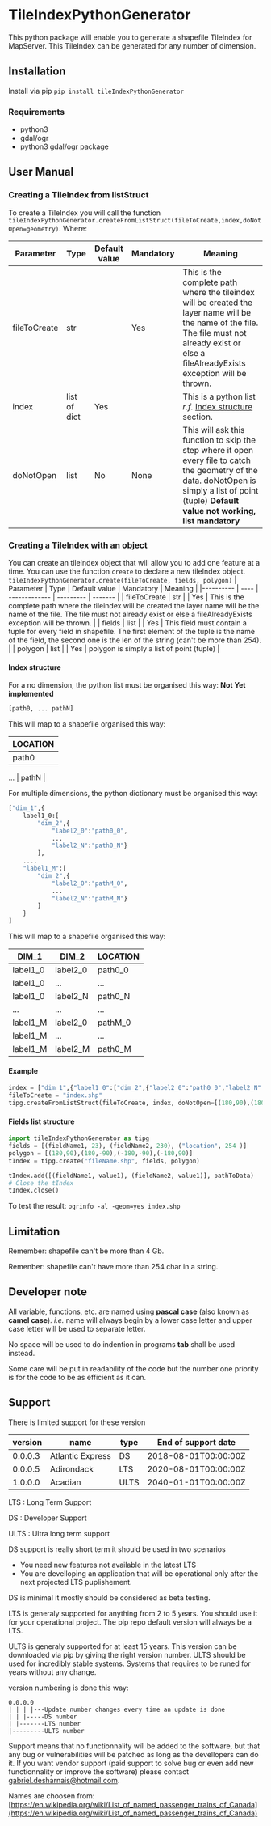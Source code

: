# TileIndexPythonGenerator
This python package will enable you to generate a shapefile TileIndex for MapServer. This TileIndex can be generated for any number of dimension.

## Installation
Install via  pip `pip install tileIndexPythonGenerator`

### Requirements

- python3
- gdal/ogr
- python3 gdal/ogr package

## User Manual
### Creating a TileIndex from listStruct
To create a TileIndex you will call the function `tileIndexPythonGenerator.createFromListStruct(fileToCreate,index,doNotOpen=geometry)`.
Where:

| Parameter | Type | Default value | Mandatory | Meaning |
|---------- | ---- | ------------- | --------- | ------- |
| fileToCreate | str |  | Yes | This is the complete path where the tileindex will be created the layer name will be the name of the file. The file must not already exist or else a fileAlreadyExists exception will be thrown. |
| index | list of dict | Yes |  | This is a python list *r.f.* [Index structure](#Index_structure) section. |
| doNotOpen | list | No | None | This will ask this function to skip the step where it open every file to catch the geometry of the data. doNotOpen is simply a list of point (tuple) **Default value not working, list mandatory** |
### Creating a TileIndex with an object
You can create an tileIndex object that will allow you to add one feature at a time. You can use the function `create` to declare a new tileIndex object.
`tileIndexPythonGenerator.create(fileToCreate, fields, polygon)`
| Parameter | Type | Default value | Mandatory | Meaning |
|---------- | ---- | ------------- | --------- | ------- |
| fileToCreate | str |  | Yes | This is the complete path where the tileindex will be created the layer name will be the name of the file. The file must not already exist or else a fileAlreadyExists exception will be thrown. |
| fields | list |  | Yes | This field must contain a tuple for every field in shapefile. The first element of the tuple is the name of the field, the second one is the len of the string (can't be more than 254). |
| polygon | list |  | Yes | polygon is simply a list of point (tuple) |
#### Index structure
For a no dimension, the python list must be organised this way:
**Not Yet implemented**
``` python
[path0, ... pathN]
```
This will map to a shapefile organised this way:

| LOCATION |
| -------- |
| path0 |
...
| pathN |

For multiple dimensions, the python dictionary must be organised this way:
``` python
["dim_1",{
	label1_0:[
		"dim_2",{
			"label2_0":"path0_0",
			...
			"label2_N":"path0_N"}
		],
	....
	"label1_M":[
		"dim_2",{
			"label2_0":"pathM_0",
			...
			"label2_N":"pathM_N"}
		]
	}
]
```
This will map to a shapefile organised this way:

| DIM_1 | DIM_2 | LOCATION |
| ----- | ----- | -------- |
| label1_0 | label2_0 | path0_0 |
| label1_0 |    ...   |    ...  |
| label1_0 | label2_N | path0_N |
|    ...   |    ...   |   ...   |
| label1_M | label2_0 | pathM_0 |
| label1_M |    ...   |    ...  |
| label1_M | label2_M | path0_M |

#### Example

``` python
index = ["dim_1",{"label1_0":["dim_2",{"label2_0":"path0_0","label2_N":"path0_N"}],"label1_M":["dim_2",{"label2_0":"pathM_0","label2_N":"pathM_N"}]}]
fileToCreate = "index.shp"
tipg.createFromListStruct(fileToCreate, index, doNotOpen=[(180,90),(180,-90),(-180,-90),(-180,90)])
```

#### Fields list structure
``` python
import tileIndexPythonGenerator as tipg
fields = [(fieldName1, 23), (fieldName2, 230), ("location", 254 )]
polygon = [(180,90),(180,-90),(-180,-90),(-180,90)]
tIndex = tipg.create("fileName.shp", fields, polygon)

tIndex.add([(fieldName1, value1), (fieldName2, value1)], pathToData)
# Close the tIndex
tIndex.close()
```

To test the result:
`ogrinfo -al -geom=yes index.shp`
## Limitation
Remember: shapefile can't be more than 4 Gb.

Remenber: shapefile can't have more than 254 char in a string.

## Developer note
All variable, functions, etc. are named using **pascal case** (also known as **camel case**). *i.e.* name will always begin by a lower case letter and upper case letter will be used to separate letter.

No space will be used to do indention in programs **tab** shall be used instead.

Some care will be put in readability of the code but the number one priority is for the code to be as efficient as it can.

## Support
There is limited support for these version

| version | name | type | End of support date |
| -- | -- | -- | -- |
| 0.0.0.3 | Atlantic Express | DS | 2018-08-01T00:00:00Z |
| 0.0.0.5 | Adirondack | LTS | 2020-08-01T00:00:00Z |
| 1.0.0.0 | Acadian | ULTS | 2040-01-01T00:00:00Z |

LTS : Long Term Support

DS : Developer Support

ULTS : Ultra long term support

DS support is really short term it should be used in two scenarios

- You need new features not available in the latest LTS
- You are develloping an application that will be operational only after the next projected LTS puplishement.

DS is minimal it mostly should be considered as beta testing.

LTS is generaly supported for anything from 2 to 5 years. You should use it for your operational project. The pip repo default version will always be a LTS.

ULTS is generaly supported for at least 15 years. This version can be downloaded via pip by giving the right version number. ULTS should be used for incredibly stable systems. Systems that requires to be runed for years without any change.

version numbering is done this way:
```
0.0.0.0
| | | |---Update number changes every time an update is done
| | |-----DS number
| |-------LTS number
|---------ULTS number
```
Support means that no functionnality will be added to the software, but that any bug or vulnerabilities will be patched as long as the devellopers can do it. If you want vendor support (paid support to solve bug or even add new functionnality or improve the software) please contact [gabriel.desharnais@hotmail.com](gabriel.desharnais@hotmail.com).

Names are choosen from:
[https://en.wikipedia.org/wiki/List_of_named_passenger_trains_of_Canada](https://en.wikipedia.org/wiki/List_of_named_passenger_trains_of_Canada)
